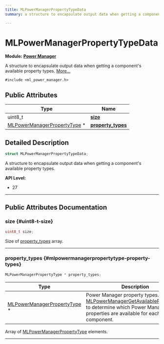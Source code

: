 ```yaml
---
title: MLPowerManagerPropertyTypeData
summary: a structure to encapsulate output data when getting a component's available property types. 

---
```


# MLPowerManagerPropertyTypeData

**Module:** **[Power Manager](/versioned_docs/version-22-May-2023/api-ref/api/Modules/group___power_manager/group___power_manager.md)**



A structure to encapsulate output data when getting a component's available property types.  [More...](#detailed-description)


`#include <ml_power_manager.h>`

## Public Attributes

| Type           | Name           |
| -------------- | -------------- |
| uint8_t | **[size](/versioned_docs/version-22-May-2023/api-ref/api/Modules/group___power_manager/struct_m_l_power_manager_property_type_data.md#uint8-t-size)**  |
| [MLPowerManagerPropertyType](/versioned_docs/version-22-May-2023/api-ref/api/Modules/group___power_manager/group___power_manager.md#enums-mlpowermanagerpropertytype) * | **[property_types](/versioned_docs/version-22-May-2023/api-ref/api/Modules/group___power_manager/struct_m_l_power_manager_property_type_data.md#mlpowermanagerpropertytype-property-types)**  |

## Detailed Description

```cpp
struct MLPowerManagerPropertyTypeData;
```

A structure to encapsulate output data when getting a component's available property types. 




**API Level:**
  * 27




-----------
## Public Attributes Documentation

### size {#uint8-t-size}

```cpp
uint8_t size;
```


Size of [property_types](/versioned_docs/version-22-May-2023/api-ref/api/Modules/group___power_manager/struct_m_l_power_manager_property_type_data.md#mlpowermanagerpropertytype-property-types) array. 





-----------

### property_types {#mlpowermanagerpropertytype-property-types}

```cpp
MLPowerManagerPropertyType * property_types;
```



| Type | Description |
|--|--|
| [MLPowerManagerPropertyType](/versioned_docs/version-22-May-2023/api-ref/api/Modules/group___power_manager/group___power_manager.md#enums-mlpowermanagerpropertytype) * | Power Manager property types. Query [MLPowerManagerGetAvailableProperties()](/versioned_docs/version-22-May-2023/api-ref/api/Modules/group___power_manager/group___power_manager.md#mlresult-mlpowermanagergetavailableproperties) to determine which Power Manager properties are available for each component.  |


Array of [MLPowerManagerPropertyType](/versioned_docs/version-22-May-2023/api-ref/api/Modules/group___power_manager/group___power_manager.md#enum-mlpowermanagerpropertytype) elements. 





-----------


